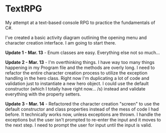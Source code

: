 # TextRPG
My attempt at a text-based console RPG to practice the fundamentals of C#.

I've created a basic activity diagram outlining the opening menu and character creation interface. I am going to start there.

**Update 1 - Mar. 13** - Enum classes are easy. Everything else not so much...

**Update 2 - Mar. 13** - I'm overthinking things. I have way too many things happening in my Program file and the methods are overly long. I need to refactor the entire character creation process to utilize the exception handling in the hero class. Right now I'm duplicating a lot of code and validation just to instantiate a new hero object. I could use the default constructor (which I totally have right now... /s) instead and validate everything with the property setters.

**Update 3 - Mar. 14** - Refactored the character creation "screen" to use the default constructor and class properties instead of the mess of code I had before. It technically works now, unless exceptions are thrown. I handle the exceptions but the user isn't prompted to re-enter the input and it moves to the next step. I need to prompt the user for input until the input is valid.
